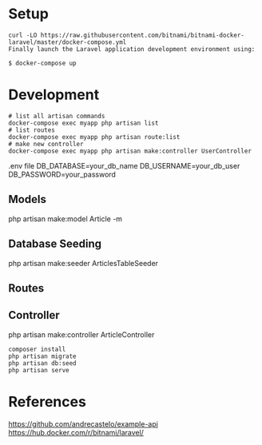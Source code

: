 

# Setup
```
curl -LO https://raw.githubusercontent.com/bitnami/bitnami-docker-laravel/master/docker-compose.yml
Finally launch the Laravel application development environment using:

$ docker-compose up
```

# Development
```
# list all artisan commands
docker-compose exec myapp php artisan list
# list routes
docker-compose exec myapp php artisan route:list
# make new controller 
docker-compose exec myapp php artisan make:controller UserController

```

.env file
DB_DATABASE=your_db_name
DB_USERNAME=your_db_user
DB_PASSWORD=your_password

## Models
php artisan make:model Article -m

## Database Seeding
php artisan make:seeder ArticlesTableSeeder

## Routes

## Controller
php artisan make:controller ArticleController

```
composer install
php artisan migrate
php artisan db:seed
php artisan serve
```

# References
https://github.com/andrecastelo/example-api
https://hub.docker.com/r/bitnami/laravel/
